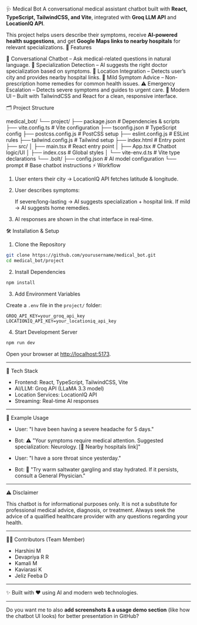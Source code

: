 🩺 Medical Bot
A conversational medical assistant chatbot built with **React, TypeScript, TailwindCSS, and Vite**, integrated with **Groq LLM API** and **LocationIQ API**.

This project helps users describe their symptoms, receive **AI-powered health suggestions**, and get **Google Maps links to nearby hospitals** for relevant specializations.
 🚀 Features

 🤖 Conversational Chatbot – Ask medical-related questions in natural language.
 🏥 Specialization Detection – AI suggests the right doctor specialization based on symptoms.
 📍 Location Integration – Detects user’s city and provides nearby hospital links.
 🏡 Mild Symptom Advice – Non-prescription home remedies for common health issues.
 ⚠️ Emergency Escalation – Detects severe symptoms and guides to urgent care.
 🎨 Modern UI – Built with TailwindCSS and React for a clean, responsive interface.

 🗂️ Project Structure


medical_bot/
└── project/
    ├── package.json          # Dependencies & scripts
    ├── vite.config.ts        # Vite configuration
    ├── tsconfig.json         # TypeScript config
    ├── postcss.config.js     # PostCSS setup
    ├── eslint.config.js      # ESLint rules
    ├── tailwind.config.js    # Tailwind setup
    ├── index.html            # Entry point
    ├── src/
    │   ├── main.tsx          # React entry point
    │   ├── App.tsx           # Chatbot logic/UI
    │   ├── index.css         # Global styles
    │   └── vite-env.d.ts     # Vite type declarations
    └── .bolt/
        ├── config.json       # AI model configuration
        └── prompt            # Base chatbot instructions
 ⚡ Workflow

1. User enters their city → LocationIQ API fetches latitude & longitude.
2. User describes symptoms:

    If severe/long-lasting → AI suggests specialization + hospital link.
    If mild → AI suggests home remedies.
3. AI responses are shown in the chat interface in real-time.

 🛠️ Installation & Setup

 1. Clone the Repository

```bash
git clone https://github.com/yourusername/medical_bot.git
cd medical_bot/project
```

 2. Install Dependencies

```bash
npm install
```

 3. Add Environment Variables

Create a `.env` file in the `project/` folder:

```
GROQ_API_KEY=your_groq_api_key
LOCATIONIQ_API_KEY=your_locationiq_api_key
```

 4. Start Development Server

```bash
npm run dev
```

Open your browser at [http://localhost:5173](http://localhost:5173).

---

 📡 Tech Stack

* Frontend: React, TypeScript, TailwindCSS, Vite
* AI/LLM: Groq API (LLaMA 3.3 model)
* Location Services: LocationIQ API
* Streaming: Real-time AI responses

---

 📌 Example Usage

* User: "I have been having a severe headache for 5 days."

* Bot: ⚠️ "Your symptoms require medical attention. Suggested specialization: Neurology. [🔎 Nearby hospitals link]"

* User: "I have a sore throat since yesterday."

* Bot: 🏡 "Try warm saltwater gargling and stay hydrated. If it persists, consult a General Physician."

---

⚠️ Disclaimer

This chatbot is for informational purposes only.
It is not a substitute for professional medical advice, diagnosis, or treatment.
Always seek the advice of a qualified healthcare provider with any questions regarding your health.

---

👩‍💻 Contributors
(Team Member)
* Harshini M 
* Devapriya R R
* Kamali M
* Kaviarasi K
* Jeliz Feeba D

---

✨ Built with ❤️ using AI and modern web technologies.

---

Do you want me to also **add screenshots & a usage demo section** (like how the chatbot UI looks) for better presentation in GitHub?
